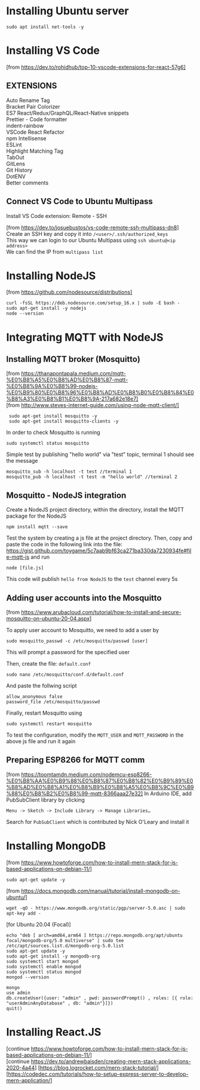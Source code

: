 # Installing Ubuntu server
```
sudo apt install net-tools -y
```

# Installing VS Code
[from https://dev.to/rohidhub/top-10-vscode-extensions-for-react-57g6]

## EXTENSIONS
Auto Rename Tag<br>
Bracket Pair Colorizer<br>
ES7 React/Redux/GraphQL/React-Native snippets<br>
Prettier - Code formatter<br>
indent-rainbow<br>
VSCode React Refactor<br>
npm Intellisense<br>
ESLint<br>
Highlight Matching Tag<br>
TabOut<br>
GitLens<br>
Git History<br>
DotENV<br>
Better comments<br>

## Connect VS Code to Ubuntu Multipass
Install VS Code extension: Remote - SSH<br>

[from https://dev.to/josuebustos/vs-code-remote-ssh-multipass-dn8]<br>
Create an SSH key and copy it into `/<user>/.ssh/authorized_keys`<br>
This way we can login to our Ubuntu Multipass using `ssh ubuntu@<ip address>`<br>
We can find the IP from `multipass list`<br>


# Installing NodeJS
[from https://github.com/nodesource/distributions]
```
curl -fsSL https://deb.nodesource.com/setup_16.x | sudo -E bash -
sudo apt-get install -y nodejs
node --version
```

# Integrating MQTT with NodeJS
## Installing MQTT broker (Mosquitto)
[from https://thanapontapala.medium.com/mqtt-%E0%B8%A5%E0%B8%AD%E0%B8%87-mqtt-%E0%B8%9A%E0%B8%99-nodejs-%E0%B9%80%E0%B8%96%E0%B8%AD%E0%B8%B0%E0%B8%84%E0%B8%A3%E0%B8%B1%E0%B8%9A-217a682e18e7]
<br>
[from http://www.steves-internet-guide.com/using-node-mqtt-client/]
```
 sudo apt-get install mosquitto -y
 sudo apt-get install mosquitto-clients -y
```

In order to check Mosquitto is running
```
sudo systemctl status mosquitto
```

Simple test by publishing "hello world" via "test" topic, terminal 1 should see the message
```
mosquitto_sub -h localhost -t test //terminal 1
mosquitto_pub -h localhost -t test -m "hello world" //terminal 2
```

## Mosquitto - NodeJS integration
Create a NodeJS project directory, within the directory, install the MQTT package for the NodeJS
```
npm install mqtt --save
```

Test the system by creating a js file at the project directory.
Then, copy and paste the code in the following link into the file: https://gist.github.com/toygame/5c7aab9bf63ca271ba330da7230934fe#file-mqtt-js and run
```
node [file.js]
```
This code will publish `hello from NodeJS` to the `test` channel every 5s

## Adding user accounts into the Mosquitto
[from https://www.arubacloud.com/tutorial/how-to-install-and-secure-mosquitto-on-ubuntu-20-04.aspx]

To apply user account to Mosquitto, we need to add a user by
```
sudo mosquitto_passwd -c /etc/mosquitto/passwd [user]
```
This will prompt a password for the specified user

Then, create the file: `default.conf`
```
sudo nano /etc/mosquitto/conf.d/default.conf
```
And paste the follwing script
```
allow_anonymous false
password_file /etc/mosquitto/passwd
```
Finally, restart Mosquitto using
```
sudo systemctl restart mosquitto
```
To test the configuration, modify the `MQTT_USER` and `MQTT_PASSWORD` in the above js file and run it again

## Preparing ESP8266 for MQTT comm
[from https://toomtamdn.medium.com/nodemcu-esp8266-%E0%B8%AA%E0%B9%88%E0%B8%87%E0%B8%82%E0%B9%89%E0%B8%AD%E0%B8%A1%E0%B8%B9%E0%B8%A5%E0%B8%9C%E0%B9%88%E0%B8%B2%E0%B8%99-mqtt-8366aaa27e32]
In Arduino IDE, add PubSubClient library by clicking
```
Menu -> Sketch -> Include Library -> Manage Libraries…
```
Search for `PubSubClient` which is contributed by Nick O'Leary and install it


# Installing MongoDB

[from https://www.howtoforge.com/how-to-install-mern-stack-for-js-based-applications-on-debian-11/]<br>
```
sudo apt-get update -y
```

[from https://docs.mongodb.com/manual/tutorial/install-mongodb-on-ubuntu/]<br>
```
wget -qO - https://www.mongodb.org/static/pgp/server-5.0.asc | sudo apt-key add -
```

[for Ubuntu 20.04 (Focal)]<br>
```
echo "deb [ arch=amd64,arm64 ] https://repo.mongodb.org/apt/ubuntu focal/mongodb-org/5.0 multiverse" | sudo tee /etc/apt/sources.list.d/mongodb-org-5.0.list
sudo apt-get update -y
sudo apt-get install -y mongodb-org
sudo systemctl start mongod
sudo systemctl enable mongod
sudo systemctl status mongod
mongod --version

mongo
use admin
db.createUser({user: "admin" , pwd: passwordPrompt() , roles: [{ role: "userAdminAnyDatabase" , db: "admin"}]})
quit()
```

# Installing React.JS
[continue https://www.howtoforge.com/how-to-install-mern-stack-for-js-based-applications-on-debian-11/]<br>
[continue https://dev.to/andrewbaisden/creating-mern-stack-applications-2020-4a44]
[https://blog.logrocket.com/mern-stack-tutorial/]
[https://codedec.com/tutorials/how-to-setup-express-server-to-develop-mern-application/]

